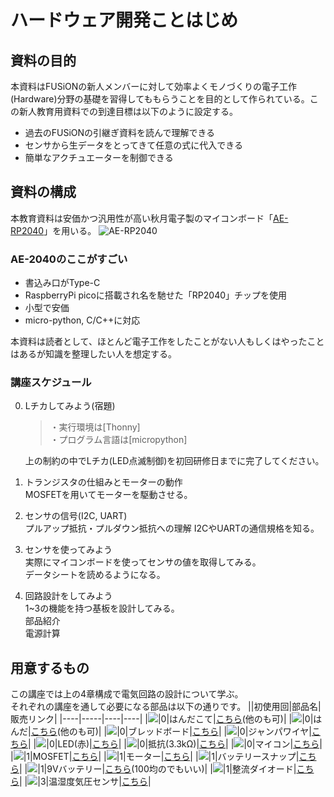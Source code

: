 # ハードウェア開発ことはじめ

## 資料の目的

本資料はFUSiONの新人メンバーに対して効率よくモノづくりの電子工作(Hardware)分野の基礎を習得してももらうことを目的として作られている。この新人教育用資料での到達目標は以下のように設定する。

* 過去のFUSiONの引継ぎ資料を読んで理解できる
* センサから生データをとってきて任意の式に代入できる
* 簡単なアクチュエーターを制御できる

## 資料の構成

本教育資料は安価かつ汎用性が高い秋月電子製のマイコンボード「[AE-RP2040](https://akizukidenshi.com/catalog/g/gK-17542/)」を用いる。
![AE-RP2040](https://akizukidenshi.com/img/goods/C/K-17542.jpg)

### AE-2040のここがすごい

* 書込み口がType-C
* RaspberryPi picoに搭載され名を馳せた「RP2040」チップを使用
* 小型で安価
* micro-python, C/C++に対応

本資料は読者として、ほとんど電子工作をしたことがない人もしくはやったことはあるが知識を整理したい人を想定する。

### 講座スケジュール

0. Lチカしてみよう(宿題)  
    >・実行環境は[Thonny]  
    >・プログラム言語は[micropython]

    上の制約の中でLチカ(LED点滅制御)を初回研修日までに完了してください。

1. トランジスタの仕組みとモーターの動作  
    MOSFETを用いてモーターを駆動させる。

2. センサの信号(I2C, UART)  
    プルアップ抵抗・プルダウン抵抗への理解
    I2CやUARTの通信規格を知る。

3. センサを使ってみよう  
    実際にマイコンボードを使ってセンサの値を取得してみる。  
    データシートを読めるようになる。

4. 回路設計をしてみよう  
    1~3の機能を持つ基板を設計してみる。  
    部品紹介  
    電源計算

## 用意するもの

この講座では上の4章構成で電気回路の設計について学ぶ。  
それぞれの講座を通して必要になる部品は以下の通りです。
||初使用回|部品名|販売リンク|
|----|-----|----|----|
|![](https://m.media-amazon.com/images/I/51Olo38hQtL._AC_SX679_.jpg)|0|はんだこて|[こちら](https://www.amazon.co.jp/dp/B006MQD7M4/ref=sr_1_1?crid=2ESSF447QFZTB&keywords=hakko+%E3%81%AF%E3%82%93%E3%81%A0%E3%81%93%E3%81%A6+fx600-02&qid=1681710452&sprefix=hakko+%E3%81%AF%E3%82%93%E3%81%A0%E3%81%93%E3%81%A6%2Caps%2C381&sr=8-1)(他のも可)|
|![](https://akizukidenshi.com/img/goods/C/T-02594.jpg)|0|はんだ|[こちら](https://akizukidenshi.com/catalog/g/gT-02594/)(他のも可)|
|![](https://akizukidenshi.com/img/goods/C/P-05294.jpg)|0|ブレッドボード|[こちら](https://akizukidenshi.com/catalog/g/gP-05294/)|
|![](https://akizukidenshi.com/img/goods/2/C-15869.jpg)|0|ジャンパワイヤ|[こちら](https://akizukidenshi.com/catalog/g/gC-15869/)|
|![](https://akizukidenshi.com/img/goods/C/I-12687.jpg)|0|LED(赤)|[こちら](https://akizukidenshi.com/catalog/g/gI-12687/)|
|![](https://akizukidenshi.com/img/goods/C/R-25332.jpg)|0|抵抗(3.3kΩ)|[こちら](https://akizukidenshi.com/catalog/g/gR-25332/)|
|![](https://akizukidenshi.com/img/goods/C/K-17542.jpg)|0|マイコン|[こちら](https://akizukidenshi.com/catalog/g/gK-17542/)|
|![](https://akizukidenshi.com/img/goods/4/I-02414.JPG)|1|MOSFET|[こちら](https://akizukidenshi.com/catalog/g/gI-02414/)|
|![](https://akizukidenshi.com/img/goods/L/P-09169.jpg)|1|モーター|[こちら](https://akizukidenshi.com/catalog/g/gP-09169/)|
|![](https://akizukidenshi.com/img/goods/C/P-00452.png)|1|バッテリースナップ|[こちら](https://akizukidenshi.com/catalog/g/gP-00452/)|
|![](https://akizukidenshi.com/img/goods/C/B-03257.jpg)|1|9Vバッテリー|[こちら](https://akizukidenshi.com/catalog/g/gB-03257/)(100均のでもいい)|
|![](https://akizukidenshi.com/img/goods/C/I-02228.jpg)|1|整流ダイオード|[こちら](https://akizukidenshi.com/catalog/g/gI-02228/)|
|![](https://akizukidenshi.com/img/goods/C/K-09421.jpg)|3|温湿度気圧センサ|[こちら](https://akizukidenshi.com/catalog/g/gK-09421/)|